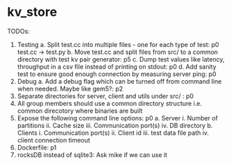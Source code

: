 # kv_store

TODOs:
1. Testing
    a. Split test.cc into multiple files - one for each type of test: p0 test.cc -> test.py
    b. Move test.cc and split files from src/ to a common directory with test kv pair generator: p5
    c. Dump test values like latency, throughput in a csv file instead of printing on stdout: p0
    d. Add sanity test to ensure good enough connection by measuring server ping: p0
2. Debug
    a. Add a debug flag which can be turned off from command line when needed. Maybe like gem5?: p2
3. Separate directories for server, client and utils under src/ : p0
4. All group members should use a common directory structure i.e. common direcotory where binaries are built
5. Expose the following command line options: p0
    a. Server
        i. Number of partitions
        ii. Cache size
        iii. Communication port(s)
        iv. DB directory
    b. Clients
        i. Communication port(s)
        ii. Client id
        iii. test data file path
        iv. client connection timeout
6. Dockerfile: p1
7. rocksDB instead of sqlite3: Ask mike if we can use it
